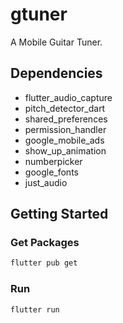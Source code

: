 # gtuner

A Mobile Guitar Tuner.

## Dependencies
 - flutter_audio_capture
 - pitch_detector_dart
 - shared_preferences
 - permission_handler
 - google_mobile_ads
 - show_up_animation
 - numberpicker
 - google_fonts
 - just_audio

## Getting Started

### Get Packages

```bash
flutter pub get
```

### Run

```bash
flutter run
```
